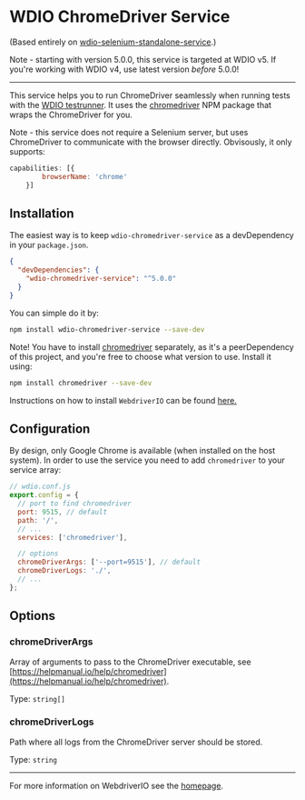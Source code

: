 WDIO ChromeDriver Service
================================

(Based entirely on [wdio-selenium-standalone-service](https://github.com/webdriverio/webdriverio/tree/master/packages/wdio-selenium-standalone-service).)

Note - starting with version 5.0.0, this service is targeted at WDIO v5. If you're working with WDIO v4, use latest version _before_ 5.0.0!

----

This service helps you to run ChromeDriver seamlessly when running tests with the [WDIO testrunner](http://webdriver.io/guide/testrunner/gettingstarted.html). It uses the [chromedriver](https://www.npmjs.com/package/chromedriver) NPM package that wraps the ChromeDriver for you.

Note - this service does not require a Selenium server, but uses ChromeDriver to communicate with the browser directly.
Obvisously, it only supports:

```js
capabilities: [{
        browserName: 'chrome'
    }]
```

## Installation

The easiest way is to keep `wdio-chromedriver-service` as a devDependency in your `package.json`.

```json
{
  "devDependencies": {
    "wdio-chromedriver-service": "^5.0.0"
  }
}
```

You can simple do it by:

```bash
npm install wdio-chromedriver-service --save-dev
```

Note! You have to install [chromedriver](https://www.npmjs.com/package/chromedriver)  separately, as it's a peerDependency of this project, and you're free to choose what version to use. Install it using:

```bash
npm install chromedriver --save-dev
```

Instructions on how to install `WebdriverIO` can be found [here.](http://webdriver.io/guide/getstarted/install.html)

## Configuration

By design, only Google Chrome is available (when installed on the host system). In order to use the service you need to add `chromedriver` to your service array:

```js
// wdio.conf.js
export.config = {
  // port to find chromedriver
  port: 9515, // default
  path: '/',
  // ...
  services: ['chromedriver'],

  // options
  chromeDriverArgs: ['--port=9515'], // default
  chromeDriverLogs: './',
  // ...
};
```

## Options

### chromeDriverArgs
Array of arguments to pass to the ChromeDriver executable, see [https://helpmanual.io/help/chromedriver](https://helpmanual.io/help/chromedriver).

Type: `string[]`
### chromeDriverLogs
Path where all logs from the ChromeDriver server should be stored.

Type: `string`



----

For more information on WebdriverIO see the [homepage](http://webdriver.io).
